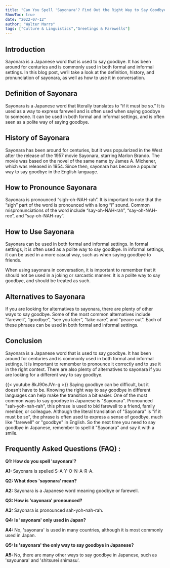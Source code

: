 ```yaml
---
title: "Can You Spell 'Sayonara'? Find Out the Right Way to Say Goodbye!"
ShowToc: true 
date: "2022-07-12"
author: "Walter Marrs" 
tags: ["Culture & Linguistics","Greetings & Farewells"]
---
```

## Introduction

Sayonara is a Japanese word that is used to say goodbye. It has been around for centuries and is commonly used in both formal and informal settings. In this blog post, we’ll take a look at the definition, history, and pronunciation of sayonara, as well as how to use it in conversation.

## Definition of Sayonara

Sayonara is a Japanese word that literally translates to “if it must be so.” It is used as a way to express farewell and is often used when saying goodbye to someone. It can be used in both formal and informal settings, and is often seen as a polite way of saying goodbye.

## History of Sayonara

Sayonara has been around for centuries, but it was popularized in the West after the release of the 1957 movie Sayonara, starring Marlon Brando. The movie was based on the novel of the same name by James A. Michener, which was released in 1954. Since then, sayonara has become a popular way to say goodbye in the English language.

## How to Pronounce Sayonara

Sayonara is pronounced “sigh-oh-NAH-rah”. It is important to note that the “sigh” part of the word is pronounced with a long “i” sound. Common mispronunciations of the word include “say-oh-NAH-rah”, “say-oh-NAH-ree”, and “say-oh-NAH-ray”.

## How to Use Sayonara

Sayonara can be used in both formal and informal settings. In formal settings, it is often used as a polite way to say goodbye. In informal settings, it can be used in a more casual way, such as when saying goodbye to friends.

When using sayonara in conversation, it is important to remember that it should not be used in a joking or sarcastic manner. It is a polite way to say goodbye, and should be treated as such.

## Alternatives to Sayonara

If you are looking for alternatives to sayonara, there are plenty of other ways to say goodbye. Some of the most common alternatives include “farewell”, “goodbye”, “see you later”, “take care”, and “peace out”. Each of these phrases can be used in both formal and informal settings.

## Conclusion

Sayonara is a Japanese word that is used to say goodbye. It has been around for centuries and is commonly used in both formal and informal settings. It is important to remember to pronounce it correctly and to use it in the right context. There are also plenty of alternatives to sayonara if you are looking for a different way to say goodbye.

{{< youtube 8kJ90eJVn-g >}} 
Saying goodbye can be difficult, but it doesn't have to be. Knowing the right way to say goodbye in different languages can help make the transition a bit easier. One of the most common ways to say goodbye in Japanese is "Sayonara". Pronounced "sah-yoh-nah-rah", this phrase is used to bid farewell to a friend, family member, or colleague. Although the literal translation of "Sayonara" is "if it must be so", the phrase is often used to express a sense of goodbye, much like "farewell" or "goodbye" in English. So the next time you need to say goodbye in Japanese, remember to spell it "Sayonara" and say it with a smile.

## Frequently Asked Questions (FAQ) :
**Q1: How do you spell 'sayonara'?**

**A1:** Sayonara is spelled S-A-Y-O-N-A-R-A.

**Q2: What does 'sayonara' mean?**

**A2:** Sayonara is a Japanese word meaning goodbye or farewell.

**Q3: How is 'sayonara' pronounced?**

**A3:** Sayonara is pronounced sah-yoh-nah-rah.

**Q4: Is 'sayonara' only used in Japan?**

**A4:** No, 'sayonara' is used in many countries, although it is most commonly used in Japan.

**Q5: Is 'sayonara' the only way to say goodbye in Japanese?**

**A5:** No, there are many other ways to say goodbye in Japanese, such as 'sayounara' and 'shitsurei shimasu'.





